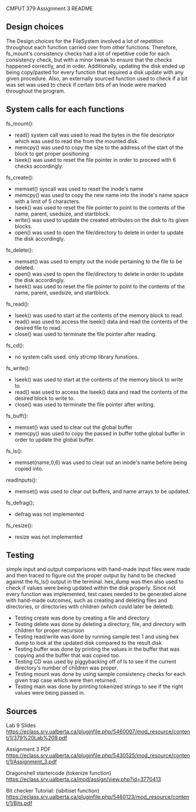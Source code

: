 CMPUT 379 Assignment 3 README

Design choices
------------------------------
The Design choices for the FileSystem involved a lot of repetition throughout each function carried over from other functions. Therefore, fs_mount's consistency checks had a lot of repetitive code for each consistency check, but with a minor tweak to ensure that the checks happened correctly, and in order. Additionally, updating the disk ended up being copy/pasted for every function that required a disk update with any given procedure. Also, an externally sourced function used to check if a bit was set was used to check if certain bits of an Inode were marked throughout the program.



System calls for each functions
------------------------------
fs_mount():
- read() system call was used to read the bytes in the file descriptor which was used to read the from the mounted disk.
- memcpy() was used to copy the size to the address of the start of the block to get proper positioning 
- lseek() was used to reset the file pointer in order to proceed with 6 checks accordingly.


fs_create():
- memset() syscall was used to reset the inode's name 
- memcpy() was used to copy the new name into the inode's name space with a limit of 5 characters.
- lseek() was used to reset the file pointer to point to the contents of the name, parent, usedsize, and startblock.
- write() was used to update the created attributes on the disk to its given blocks.
- open() was used to open the file/directory to delete in order to update the disk accordingly.

fs_delete():
- memset() was used to empty out the inode pertaining to the file to be deleted.
- open() was used to open the file/directory to delete in order to update the disk accordingly.
- lseek() was used to reset the file pointer to point to the contents of the name, parent, usedsize, and startblock.

fs_read():
- lseek() was used to start at the contents of the memory block to read.
- read() was used to access the lseek() data and read the contents of the desired file to read.
- close() was used to terminate the file pointer after reading.

fs_cd():
- no system calls used. only strcmp library funstions.

fs_write():
- lseek() was used to start at the contents of the memory block to write to.
- read() was used to access the lseek() data and read the contents of the desired block to write to.
- close() was used to terminate the file pointer after writing.

fs_buff():
- memset() was used to clear out the global buffer
- memcpy() was used to copy the passed in buffer tothe global buffer in order to update the global buffer.

fs_ls():
- memset(name,0,6) was used to clear out an inode's name before being copied into.

readInputs():
- memset() was used to clear out buffers, and name arrays to be updated.

fs_defrag();
- defrag was not implemented

fs_resize():
- resize was not implemented

Testing
---------------------------------
simple input and output comparisons with hand-made input files were made and then traced to figure out the proper output by hand to be checked against the fs_ls() output in the terminal. hex_dump was then also used to check if values were being updated within the disk properly. Since not every function was implemented, test cases needed to be generated alone with hand-made outcomes, such as creating and deleting files and directories, or directories with children (which could later be deleted).
- Testing create was done by creating a file and directory
- Testing delete was done by deleting a directory, file, and directory with children for proper recursion
- Testing read/write was done by running sample test 1 and using hex dump to look at the updated disk compared to the result disk
- Testing buffer was done by printing the values in the buffer that was copying and the buffer that was copied too.
- Testing CD was used by piggybacking off of ls to see if the current directory's number of children was proper.
- Testing mount was done by using sample consistency checks for each given trap case which were then returned.
- Testing main was done by printing tokenized strings to see if the right values were being passed in.

Sources
-------------------------------
Lab 9 Slides
https://eclass.srv.ualberta.ca/pluginfile.php/5460007/mod_resource/content/1/379%20Lab%209.pdf

Assignment 3 PDF
https://eclass.srv.ualberta.ca/pluginfile.php/5430525/mod_resource/content/1/Assignment_3.pdf

Dragonshell startercode (tokenize function)
https://eclass.srv.ualberta.ca/mod/assign/view.php?id=3770413

Bit checker Tutorial: (isbitiset function)
https://eclass.srv.ualberta.ca/pluginfile.php/5460123/mod_resource/content/1/Bits.pdf
